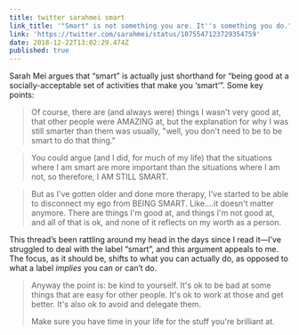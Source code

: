 ```yaml
---
title: twitter sarahmei smart
link_title: '"Smart" is not something you are. It''s something you do." (Twitter thread)'
link: 'https://twitter.com/sarahmei/status/1075547123729354759'
date: 2018-12-22T13:02:29.474Z
published: true
---
```

Sarah Mei argues that “smart” is actually just shorthand for “being good at a socially-acceptable set of activities that make you ‘smart’”. Some key points:

> Of course, there are (and always were) things I wasn't very good at, that other people were AMAZING at, but the explanation for why I was still smarter than them was usually, "well, you don't need to be to be smart to do that thing."

> You could argue (and I did, for much of my life) that the situations where I am smart are more important than the situations where I am not, so therefore, I AM STILL SMART.

> But as I've gotten older and done more therapy, I've started to be able to disconnect my ego from BEING SMART. Like....it doesn't matter anymore. There are things I'm good at, and things I'm not good at, and all of that is ok, and none of it reflects on my worth as a person.

This thread’s been rattling around my head in the days since I read it—I’ve struggled to deal with the label “smart”, and this argument appeals to me. The focus, as it should be, shifts to what you can actually do, as opposed to what a label _implies_ you can or can’t do.

> Anyway the point is: be kind to yourself. It's ok to be bad at some things that are easy for other people. It's ok to work at those and get better. It's also ok to avoid and delegate them. 
> 
> Make sure you have time in your life for the stuff you're brilliant at.
